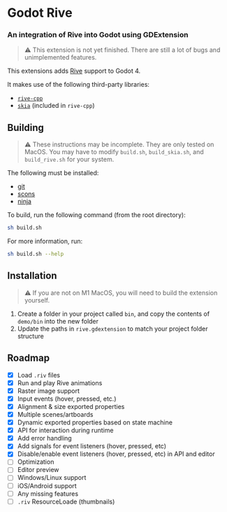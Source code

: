 # Godot Rive

### An integration of Rive into Godot using GDExtension

> :warning: This extension is not yet finished. There are still a lot of bugs and unimplemented features.

This extensions adds [Rive](https://rive.app) support to Godot 4.

It makes use of the following third-party libraries:
- [`rive-cpp`](https://github.com/rive-app/rive-cpp)
- [`skia`](https://github.com/google/skia) (included in `rive-cpp`)

## Building

> :warning: These instructions may be incomplete. They are only tested on MacOS.  You may have to modify `build.sh`, `build_skia.sh`, and `build_rive.sh` for your system.

The following must be installed:
- [git](https://git-scm.com/)
- [scons](https://scons.org/)
- [ninja](https://ninja-build.org/)

To build, run the following command (from the root directory):
```bash
sh build.sh
```

For more information, run:
```bash
sh build.sh --help
```

## Installation

> :warning: If you are not on M1 MacOS, you will need to build the extension yourself.

1. Create a folder in your project called `bin`, and copy the contents of `demo/bin` into the new folder
2. Update the paths in `rive.gdextension` to match your project folder structure

## Roadmap
- [x] Load `.riv` files
- [x] Run and play Rive animations
- [x] Raster image support
- [x] Input events (hover, pressed, etc.)
- [x] Alignment & size exported properties
- [x] Multiple scenes/artboards
- [x] Dynamic exported properties based on state machine
- [x] API for interaction during runtime
- [x] Add error handling
- [x] Add signals for event listeners (hover, pressed, etc)
- [x] Disable/enable event listeners (hover, pressed, etc) in API and editor
- [ ] Optimization
- [ ] Editor preview
- [ ] Windows/Linux support
- [ ] iOS/Android support
- [ ] Any missing features
- [ ] `.riv` ResourceLoade (thumbnails)
